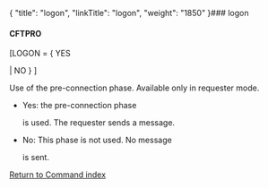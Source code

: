 {
    "title": "logon",
    "linkTitle": "logon",
    "weight": "1850"
}### <span id="logon"></span>logon

#### CFTPRO

\[LOGON = { YES
| NO } \]

Use of the pre-connection phase. Available only in requester mode.

-   Yes: the pre-connection phase
    is used. The requester sends a message.
-   No: This phase is not used. No message
    is sent.

[Return to Command index](../)
